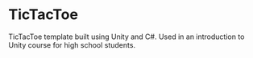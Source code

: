 # TicTacToe
TicTacToe template built using Unity and C#. Used in an introduction to Unity course for high school students.
